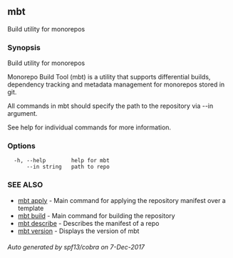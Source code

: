 ## mbt

Build utility for monorepos

### Synopsis


Build utility for monorepos

Monorepo Build Tool (mbt) is a utility that supports differential builds,
dependency tracking and metadata management for monorepos stored in git.

All commands in mbt should specify the path to the repository via 
--in argument.

See help for individual commands for more information.

	

### Options

```
  -h, --help        help for mbt
      --in string   path to repo
```

### SEE ALSO
* [mbt apply](mbt_apply.md)	 - Main command for applying the repository manifest over a template
* [mbt build](mbt_build.md)	 - Main command for building the repository
* [mbt describe](mbt_describe.md)	 - Describes the manifest of a repo
* [mbt version](mbt_version.md)	 - Displays the version of mbt

###### Auto generated by spf13/cobra on 7-Dec-2017
